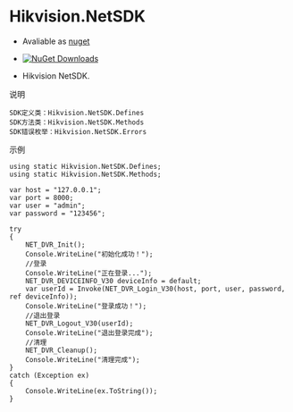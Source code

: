 ﻿# Hikvision.NetSDK
* Avaliable as [nuget](https://www.nuget.org/packages/Hikvision.NetSDK/) 

* [![NuGet Downloads](https://img.shields.io/nuget/dt/Hikvision.NetSDK.svg)](https://www.nuget.org/packages/Hikvision.NetSDK/)

* Hikvision NetSDK.

说明
```
SDK定义类：Hikvision.NetSDK.Defines
SDK方法类：Hikvision.NetSDK.Methods
SDK错误枚举：Hikvision.NetSDK.Errors
```

示例
```
using static Hikvision.NetSDK.Defines;
using static Hikvision.NetSDK.Methods;

var host = "127.0.0.1";
var port = 8000;
var user = "admin";
var password = "123456";

try
{
    NET_DVR_Init();
    Console.WriteLine("初始化成功！");
    //登录
    Console.WriteLine("正在登录...");
    NET_DVR_DEVICEINFO_V30 deviceInfo = default;
    var userId = Invoke(NET_DVR_Login_V30(host, port, user, password, ref deviceInfo));
    Console.WriteLine("登录成功！");
    //退出登录
    NET_DVR_Logout_V30(userId);
    Console.WriteLine("退出登录完成");
    //清理
    NET_DVR_Cleanup();
    Console.WriteLine("清理完成");
}
catch (Exception ex)
{
    Console.WriteLine(ex.ToString());
}
```